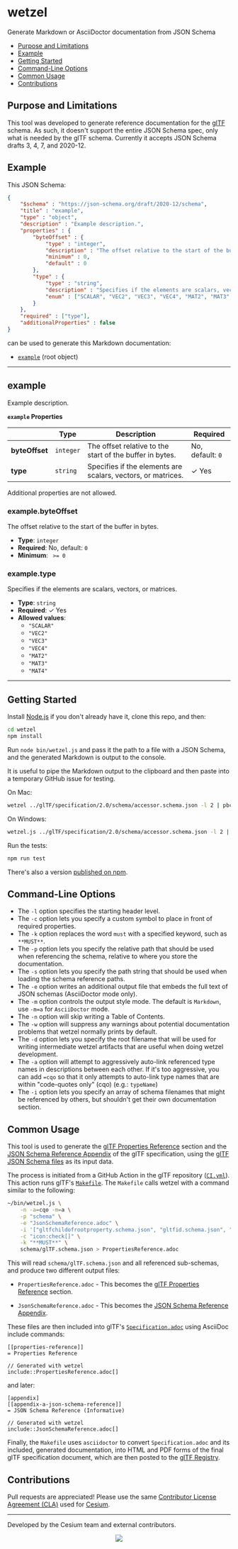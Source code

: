 # wetzel

Generate Markdown or AsciiDoctor documentation from JSON Schema

* [Purpose and Limitations](#purpose-and-limitations)
* [Example](#example)
* [Getting Started](#getting-started)
* [Command-Line Options](#command-line-options)
* [Common Usage](#common-usage)
* [Contributions](#contributions)

## Purpose and Limitations

This tool was developed to generate reference documentation for the [glTF](https://github.com/KhronosGroup/glTF) schema.  As such, it doesn't support the entire JSON Schema spec, only what is needed by the glTF schema.  Currently it accepts JSON Schema drafts 3, 4, 7, and 2020-12.

## Example

This JSON Schema:
```json
{
    "$schema" : "https://json-schema.org/draft/2020-12/schema",
    "title" : "example",
    "type" : "object",
    "description" : "Example description.",
    "properties" : {
        "byteOffset" : {
            "type" : "integer",
            "description" : "The offset relative to the start of the buffer in bytes.",
            "minimum" : 0,
            "default" : 0
        },
        "type" : {
            "type" : "string",
            "description" : "Specifies if the elements are scalars, vectors, or matrices.",
            "enum" : ["SCALAR", "VEC2", "VEC3", "VEC4", "MAT2", "MAT3", "MAT4"]
        }
    },
    "required" : ["type"],
    "additionalProperties" : false
}
```

can be used to generate this Markdown documentation:

* [`example`](#reference-example) (root object)


---------------------------------------
<a name="reference-example"></a>
## example

Example description.

**`example` Properties**

|   |Type|Description|Required|
|---|---|---|---|
|**byteOffset**|`integer`|The offset relative to the start of the buffer in bytes.|No, default: `0`|
|**type**|`string`|Specifies if the elements are scalars, vectors, or matrices.| &#10003; Yes|

Additional properties are not allowed.

### example.byteOffset

The offset relative to the start of the buffer in bytes.

* **Type**: `integer`
* **Required**: No, default: `0`
* **Minimum**: ` >= 0`

### example.type

Specifies if the elements are scalars, vectors, or matrices.

* **Type**: `string`
* **Required**:  &#10003; Yes
* **Allowed values**:
   * `"SCALAR"`
   * `"VEC2"`
   * `"VEC3"`
   * `"VEC4"`
   * `"MAT2"`
   * `"MAT3"`
   * `"MAT4"`

---

## Getting Started

Install [Node.js](https://nodejs.org/en/) if you don't already have it, clone this repo, and then:
```sh
cd wetzel
npm install
```
Run `node bin/wetzel.js` and pass it the path to a file with a JSON Schema, and the generated Markdown is output to the console.

It is useful to pipe the Markdown output to the clipboard and then paste into a temporary GitHub issue for testing.

On Mac:
```sh
wetzel ../glTF/specification/2.0/schema/accessor.schema.json -l 2 | pbcopy
```

On Windows:
```sh
wetzel.js ../glTF/specification/2.0/schema/accessor.schema.json -l 2 | clip
```

Run the tests:
```sh
npm run test
```

There's also a version [published on npm](https://www.npmjs.com/package/wetzel).

## Command-Line Options

* The `-l` option specifies the starting header level.
* The `-c` option lets you specify a custom symbol to place in front of required properties.
* The `-k` option replaces the word `must` with a specified keyword, such as `**MUST**`.
* The `-p` option lets you specify the relative path that should be used when referencing the schema, relative to where you store the documentation.
* The `-s` option lets you specify the path string that should be used when loading the schema reference paths.
* The `-e` option writes an additional output file that embeds the full text of JSON schemas (AsciiDoctor mode only).
* The `-m` option controls the output style mode. The default is `Markdown`, use `-m=a` for `AsciiDoctor` mode.
* The `-n` option will skip writing a Table of Contents.
* The `-w` option will suppress any warnings about potential documentation problems that wetzel normally prints by default.
* The `-d` option lets you specify the root filename that will be used for writing intermediate wetzel artifacts that are useful when doing wetzel development.
* The `-a` option will attempt to aggressively auto-link referenced type names in descriptions between each other.  If it's too aggressive, you can add `=cqo` so that it only attempts to auto-link type names that are within "code-quotes only" (cqo) (e.g.: ``typeName``)
* The `-i` option lets you specify an array of schema filenames that might be referenced by others, but shouldn't get their own documentation section.

## Common Usage

This tool is used to generate the [glTF Properties Reference](https://www.khronos.org/registry/glTF/specs/2.0/glTF-2.0.html#properties-reference) section and the [JSON Schema Reference Appendix](https://www.khronos.org/registry/glTF/specs/2.0/glTF-2.0.html#appendix-a-json-schema-reference) of the glTF specification, using the [glTF JSON Schema files](https://github.com/KhronosGroup/glTF/tree/main/specification/2.0/schema) as its input data.

The process is initiated from a GitHub Action in the glTF repository ([`CI.yml`](https://github.com/KhronosGroup/glTF/blob/main/.github/workflows/CI.yml)).  This action runs glTF's [`Makefile`](https://github.com/KhronosGroup/glTF/blob/main/specification/2.0/Makefile).  The `Makefile` calls wetzel with a command similar to the following:

```sh
~/bin/wetzel.js \
    -n -a=cqo -m=a \
    -p "schema" \
    -e "JsonSchemaReference.adoc" \
    -i '["gltfchildofrootproperty.schema.json", "gltfid.schema.json", "gltfproperty.schema.json"]' \
    -c "icon:check[]" \
    -k "**MUST**" \
    schema/glTF.schema.json > PropertiesReference.adoc
```

This will read `schema/glTF.schema.json` and all referenced sub-schemas, and produce two different output files:

- `PropertiesReference.adoc` - This becomes the [glTF Properties Reference](https://www.khronos.org/registry/glTF/specs/2.0/glTF-2.0.html#properties-reference) section.

- `JsonSchemaReference.adoc` - This becomes the [JSON Schema Reference Appendix](https://www.khronos.org/registry/glTF/specs/2.0/glTF-2.0.html#appendix-a-json-schema-reference).

These files are then included into glTF's [`Specification.adoc`](https://github.com/KhronosGroup/glTF/blob/main/specification/2.0/Specification.adoc) using AsciiDoc include commands:

```adoc
[[properties-reference]]
= Properties Reference

// Generated with wetzel
include::PropertiesReference.adoc[]
```

and later:

```adoc
[appendix]
[[appendix-a-json-schema-reference]]
= JSON Schema Reference (Informative)

// Generated with wetzel
include::JsonSchemaReference.adoc[]
```

Finally, the `Makefile` uses `asciidoctor` to convert `Specification.adoc` and its included, generated documentation, into HTML and PDF forms of the final glTF specification document, which are then posted to the [glTF Registry](https://www.khronos.org/registry/glTF/).

## Contributions

Pull requests are appreciated!  Please use the same [Contributor License Agreement (CLA)](https://github.com/CesiumGS/cesium/blob/master/CONTRIBUTING.md) used for [Cesium](https://github.com/CesiumGS/cesium).

---

Developed by the Cesium team and external contributors.
<p align="center">
<a href="https://cesium.com/"><img src="doc/cesium.png" /></a>
</p>
